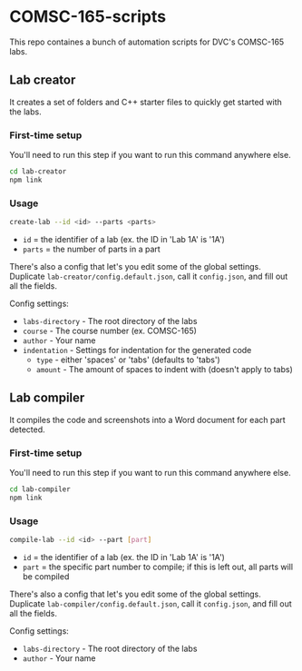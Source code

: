 # COMSC-165-scripts
This repo containes a bunch of automation scripts for DVC's COMSC-165 labs.

## Lab creator
It creates a set of folders and C++ starter files to quickly get started with the labs.

### First-time setup
You'll need to run this step if you want to run this command anywhere else.
```bash
cd lab-creator
npm link
```

### Usage
```bash
create-lab --id <id> --parts <parts>
```

* `id` = the identifier of a lab (ex. the ID in 'Lab 1A' is '1A')
* `parts` = the number of parts in a part

There's also a config that let's you edit some of the global settings. Duplicate `lab-creator/config.default.json`, call it `config.json`, and fill out all the fields.

Config settings:
* `labs-directory` - The root directory of the labs
* `course` - The course number (ex. COMSC-165)
* `author` - Your name
* `indentation` - Settings for indentation for the generated code
  * `type` - either 'spaces' or 'tabs' (defaults to 'tabs')
  * `amount` - The amount of spaces to indent with (doesn't apply to tabs)

## Lab compiler
It compiles the code and screenshots into a Word document for each part detected.

### First-time setup
You'll need to run this step if you want to run this command anywhere else.
```bash
cd lab-compiler
npm link
```

### Usage
```bash
compile-lab --id <id> --part [part]
```

* `id` = the identifier of a lab (ex. the ID in 'Lab 1A' is '1A')
* `part` = the specific part number to compile; if this is left out, all parts will be compiled

There's also a config that let's you edit some of the global settings. Duplicate `lab-compiler/config.default.json`, call it `config.json`, and fill out all the fields.

Config settings:
* `labs-directory` - The root directory of the labs
* `author` - Your name